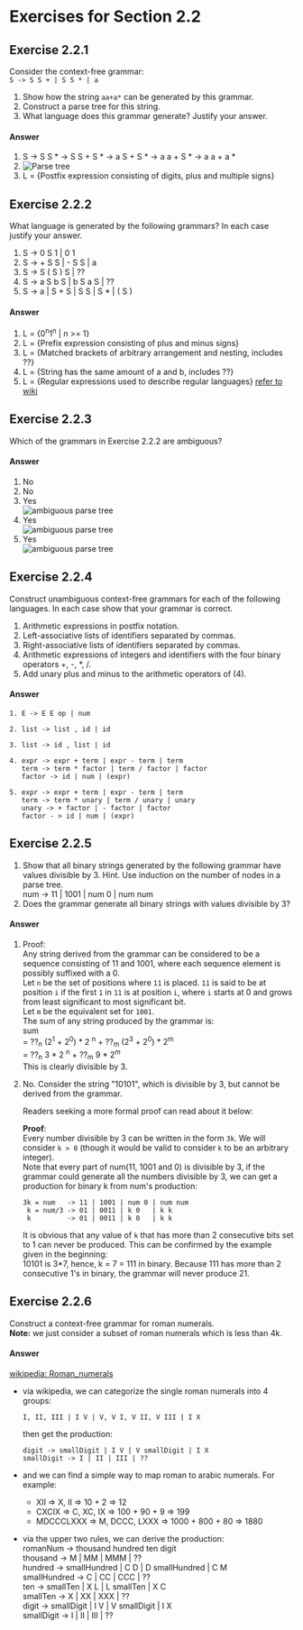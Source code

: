 Exercises for Section 2.2  
=========================  

Exercise 2.2.1  
--------------  
Consider the context-free grammar:  
`S -> S S + | S S * | a`  
1. Show how the string `aa+a*` can be generated by this grammar.  
2. Construct a parse tree for this string.  
3. What language does this grammar generate? Justify your answer.  

#### Answer
1. S -> S S * -> S S + S * -> a S + S * -> a a + S * -> a a + a *  
2. ![Parse tree](https://github.com/UtkarshPathrabe/Compiler-Construction-BITS-Pilani/blob/master/Textbook%20Exercises/Chapter%2002/Section%202.2/2.2.1-b.png)  
3. L = {Postfix expression consisting of digits, plus and multiple signs}  

Exercise 2.2.2  
--------------  
What language is generated by the following grammars? In each case justify your answer.  
1. S -> 0 S 1 | 0 1  
2. S -> + S S | - S S | a  
3. S -> S ( S ) S | ??  
4. S -> a S b S | b S a S | ??  
5. S -> a | S + S | S S | S * | ( S )  

#### Answer

1. L = {0<sup>n</sup>1<sup>n</sup> | n >= 1}
2. L = {Prefix expression consisting of plus and minus signs}
3. L = {Matched brackets of arbitrary arrangement and nesting, includes ??}
4. L = {String has the same amount of a and b, includes ??}
5. L = {Regular expressions used to describe regular languages} [refer to wiki](http://en.wikipedia.org/wiki/Regular_expression)

Exercise 2.2.3  
--------------  
Which of the grammars in Exercise 2.2.2 are ambiguous?  

#### Answer  
1. No  
2. No  
3. Yes  
![ambiguous parse tree](https://github.com/UtkarshPathrabe/Compiler-Construction-BITS-Pilani/blob/master/Textbook%20Exercises/Chapter%2002/Section%202.2/2.2.3-c.png)  
4. Yes  
![ambiguous parse tree](https://github.com/UtkarshPathrabe/Compiler-Construction-BITS-Pilani/blob/master/Textbook%20Exercises/Chapter%2002/Section%202.2/2.2.3-d.png)  
5. Yes  
![ambiguous parse tree](https://github.com/UtkarshPathrabe/Compiler-Construction-BITS-Pilani/blob/master/Textbook%20Exercises/Chapter%2002/Section%202.2/2.2.3-e.png)  

Exercise 2.2.4  
--------------  
Construct unambiguous context-free grammars for each of the following languages. In each case show that your grammar is correct.  
1. Arithmetic expressions in postfix notation.  
2. Left-associative lists of identifiers separated by commas.  
3. Right-associative lists of identifiers separated by commas.  
4. Arithmetic expressions of integers and identifiers with the four binary operators +, -, *, /.  
5. Add unary plus and minus to the arithmetic operators of (4).  

#### Answer  
```
1. E -> E E op | num

2. list -> list , id | id

3. list -> id , list | id

4. expr -> expr + term | expr - term | term
   term -> term * factor | term / factor | factor
   factor -> id | num | (expr)

5. expr -> expr + term | expr - term | term
   term -> term * unary | term / unary | unary
   unary -> + factor | - factor | factor
   factor - > id | num | (expr)
```

Exercise 2.2.5  
--------------  
1. Show that all binary strings generated by the following grammar have values divisible by 3. Hint. Use induction on the number of nodes in a parse tree.  
    num -> 11 | 1001 | num 0 | num num  
2.  Does the grammar generate all binary strings with values divisible by 3?  

#### Answer  
1. Proof:  
    Any string derived from the grammar can be considered to be a sequence consisting of 11 and 1001, where each sequence element is possibly suffixed with a 0.  
    Let `n` be the set of positions where `11` is placed. `11` is said to be at position `i` if the first `1` in `11` is at position `i`, where `i` starts at 0 and grows from least significant to most significant bit.  
    Let `m` be the equivalent set for `1001`.  
    The sum of any string produced by the grammar is:  
    sum  
    = ??<sub>n</sub> (2<sup>1</sup> + 2<sup>0</sup>) * 2 <sup>n</sup> + ??<sub>m</sub> (2<sup>3</sup> + 2<sup>0</sup>) * 2<sup>m</sup>  
    = ??<sub>n</sub> 3 * 2 <sup>n</sup> + ??<sub>m</sub> 9 * 2<sup>m</sup>  
    This is clearly divisible by 3.  

2. No. Consider the string "10101", which is divisible by 3, but cannot be derived from the grammar.  

    Readers seeking a more formal proof can read about it below:  
    
    **Proof**:  
    Every number divisible by 3 can be written in the form `3k`. We will consider `k > 0` (though it would be valid to consider `k` to be an arbitrary integer).  
    Note that every part of num(11, 1001 and 0) is divisible by 3, if the grammar could generate all the numbers divisible by 3, we can get a production for binary k from num's production:  
    ```  
    3k = num   -> 11 | 1001 | num 0 | num num
     k = num/3 -> 01 | 0011 | k 0   | k k
     k         -> 01 | 0011 | k 0   | k k
    ```  
    It is obvious that any value of `k` that has more than 2 consecutive bits set to 1 can never be produced. This can be confirmed by the example given in the beginning:  
    10101 is 3*7, hence, k = 7 = 111 in binary. Because 111 has more than 2 consecutive 1's in binary, the grammar will never produce 21.  

Exercise 2.2.6  
--------------  
Construct a context-free grammar for roman numerals.  
**Note:** we just consider a subset of roman numerals which is less than 4k.

#### Answer  
[wikipedia: Roman_numerals](http://en.wikipedia.org/wiki/Roman_numerals)  
- via wikipedia, we can categorize the single roman numerals into 4 groups:  
    ```
    I, II, III | I V | V, V I, V II, V III | I X
    ```  
    then get the production:  

    ```
    digit -> smallDigit | I V | V smallDigit | I X
    smallDigit -> I | II | III | ??
    ```  
- and we can find a simple way to map roman to arabic numerals. For example:  
    - XII => X, II => 10 + 2 => 12  
    - CXCIX => C, XC, IX => 100 + 90 + 9 => 199  
    - MDCCCLXXX => M, DCCC, LXXX => 1000 + 800 + 80 => 1880  
- via the upper two rules, we can derive the production:  
    romanNum -> thousand hundred ten digit  
    thousand -> M | MM | MMM | ??  
    hundred -> smallHundred | C D | D smallHundred | C M  
    smallHundred -> C | CC | CCC  | ??  
    ten -> smallTen | X L | L smallTen | X C  
    smallTen -> X | XX | XXX | ??  
    digit -> smallDigit | I V | V smallDigit | I X  
    smallDigit -> I | II | III  | ??  